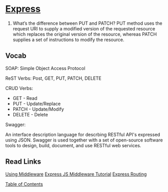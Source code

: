 # [Express](https://www.youtube.com/watch?v=9HOem0amlyg)

1. What’s the difference between PUT and PATCH?
   PUT method uses the request URI to supply a modified version of the requested resource which replaces the original version of the resource, whereas PATCH supplies a set of instructions to modify the resource.

## Vocab

SOAP: Simple Object Access Protocol

ReST Verbs: Post, GET, PUT, PATCH, DELETE

CRUD Verbs:

- GET - Read
- PUT - Update/Replace
- PATCH - Update/Modify
- DELETE - Delete

Swagger:

An interface description language for descrbing RESTful API's expressed using JSON. Swagger is used together with a set of open-source software tools to design, build, document, and use RESTful web services.

## Read Links

[Using Middleware](https://expressjs.com/en/guide/using-middleware.html)
[Express JS Middleware Tutorial](https://www.tutorialspoint.com/expressjs/expressjs_middleware.htm)
[Express Routing](https://expressjs.com/en/guide/routing.html)

[Table of Contents](../README.md)
